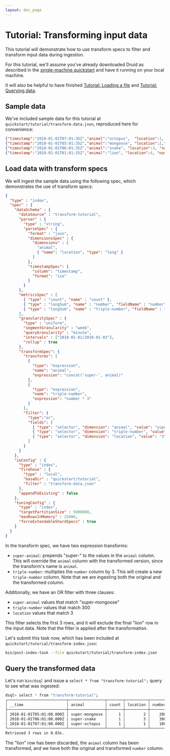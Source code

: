 ```yaml
---
layout: doc_page
---
```


<!--
  ~ Licensed to the Apache Software Foundation (ASF) under one
  ~ or more contributor license agreements.  See the NOTICE file
  ~ distributed with this work for additional information
  ~ regarding copyright ownership.  The ASF licenses this file
  ~ to you under the Apache License, Version 2.0 (the
  ~ "License"); you may not use this file except in compliance
  ~ with the License.  You may obtain a copy of the License at
  ~
  ~   http://www.apache.org/licenses/LICENSE-2.0
  ~
  ~ Unless required by applicable law or agreed to in writing,
  ~ software distributed under the License is distributed on an
  ~ "AS IS" BASIS, WITHOUT WARRANTIES OR CONDITIONS OF ANY
  ~ KIND, either express or implied.  See the License for the
  ~ specific language governing permissions and limitations
  ~ under the License.
  -->

# Tutorial: Transforming input data

This tutorial will demonstrate how to use transform specs to filter and transform input data during ingestion.

For this tutorial, we'll assume you've already downloaded Druid as described in 
the [single-machine quickstart](index.html) and have it running on your local machine.

It will also be helpful to have finished [Tutorial: Loading a file](../tutorials/tutorial-batch.html) and [Tutorial: Querying data](../tutorials/tutorial-query.html).

## Sample data

We've included sample data for this tutorial at `quickstart/tutorial/transform-data.json`, reproduced here for convenience:

```json
{"timestamp":"2018-01-01T07:01:35Z","animal":"octopus",  "location":1, "number":100}
{"timestamp":"2018-01-01T05:01:35Z","animal":"mongoose", "location":2,"number":200}
{"timestamp":"2018-01-01T06:01:35Z","animal":"snake", "location":3, "number":300}
{"timestamp":"2018-01-01T01:01:35Z","animal":"lion", "location":4, "number":300}
```

## Load data with transform specs

We will ingest the sample data using the following spec, which demonstrates the use of transform specs:

```json
{
  "type" : "index",
  "spec" : {
    "dataSchema" : {
      "dataSource" : "transform-tutorial",
      "parser" : {
        "type" : "string",
        "parseSpec" : {
          "format" : "json",
          "dimensionsSpec" : {
            "dimensions" : [
              "animal",
              { "name": "location", "type": "long" }
            ]
          },
          "timestampSpec": {
            "column": "timestamp",
            "format": "iso"
          }
        }
      },
      "metricsSpec" : [
        { "type" : "count", "name" : "count" },
        { "type" : "longSum", "name" : "number", "fieldName" : "number" },
        { "type" : "longSum", "name" : "triple-number", "fieldName" : "triple-number" }
      ],
      "granularitySpec" : {
        "type" : "uniform",
        "segmentGranularity" : "week",
        "queryGranularity" : "minute",
        "intervals" : ["2018-01-01/2018-01-03"],
        "rollup" : true
      },
      "transformSpec": {
        "transforms": [
          {
            "type": "expression",
            "name": "animal",
            "expression": "concat('super-', animal)"
          },
          {
            "type": "expression",
            "name": "triple-number",
            "expression": "number * 3"
          }
        ],
        "filter": {
          "type":"or",
          "fields": [
            { "type": "selector", "dimension": "animal", "value": "super-mongoose" },
            { "type": "selector", "dimension": "triple-number", "value": "300" },
            { "type": "selector", "dimension": "location", "value": "3" }
          ]
        }
      }
    },
    "ioConfig" : {
      "type" : "index",
      "firehose" : {
        "type" : "local",
        "baseDir" : "quickstart/tutorial",
        "filter" : "transform-data.json"
      },
      "appendToExisting" : false
    },
    "tuningConfig" : {
      "type" : "index",
      "targetPartitionSize" : 5000000,
      "maxRowsInMemory" : 25000,
      "forceExtendableShardSpecs" : true
    }
  }
}
```

In the transform spec, we have two expression transforms:
* `super-animal`: prepends "super-" to the values in the `animal` column. This will override the `animal` column with the transformed version, since the transform's name is `animal`.
* `triple-number`: multiplies the `number` column by 3. This will create a new `triple-number` column. Note that we are ingesting both the original and the transformed column.

Additionally, we have an OR filter with three clauses:
* `super-animal` values that match "super-mongoose"
* `triple-number` values that match 300
* `location` values that match 3

This filter selects the first 3 rows, and it will exclude the final "lion" row in the input data. Note that the filter is applied after the transformation.

Let's submit this task now, which has been included at `quickstart/tutorial/transform-index.json`:

```bash
bin/post-index-task --file quickstart/tutorial/transform-index.json
```

## Query the transformed data

Let's run `bin/dsql` and issue a `select * from "transform-tutorial";` query to see what was ingested:

```bash
dsql> select * from "transform-tutorial";
┌──────────────────────────┬────────────────┬───────┬──────────┬────────┬───────────────┐
│ __time                   │ animal         │ count │ location │ number │ triple-number │
├──────────────────────────┼────────────────┼───────┼──────────┼────────┼───────────────┤
│ 2018-01-01T05:01:00.000Z │ super-mongoose │     1 │        2 │    200 │           600 │
│ 2018-01-01T06:01:00.000Z │ super-snake    │     1 │        3 │    300 │           900 │
│ 2018-01-01T07:01:00.000Z │ super-octopus  │     1 │        1 │    100 │           300 │
└──────────────────────────┴────────────────┴───────┴──────────┴────────┴───────────────┘
Retrieved 3 rows in 0.03s.
```

The "lion" row has been discarded, the `animal` column has been transformed, and we have both the original and transformed `number` column.

